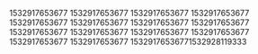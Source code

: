 1532917653677
1532917653677
1532917653677
1532917653677
1532917653677
1532917653677
1532917653677
1532917653677
1532917653677
1532917653677
1532917653677
1532917653677
1532917653677
1532917653677
15329176536771532928119333
